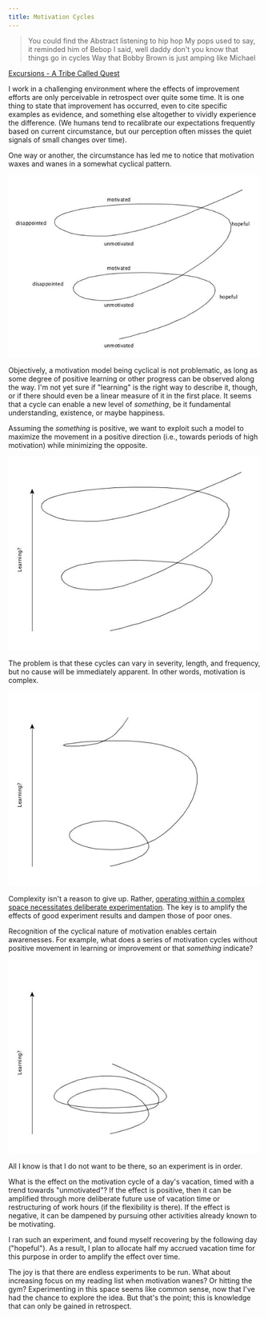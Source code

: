 ```yaml
---
title: Motivation Cycles
---
```



>You could find the Abstract listening to hip hop
My pops used to say, it reminded him of Bebop
I said, well daddy don't you know that things go in cycles
Way that Bobby Brown is just amping like Michael

<div class="citation"><a href="https://en.wikipedia.org/wiki/The_Low_End_Theory">Excursions - A Tribe Called Quest</a></div>

I work in a challenging environment where the effects of improvement efforts are only perceivable in retrospect over quite some time. It is one thing to state that improvement has occurred, even to cite specific examples as evidence, and something else altogether to vividly experience the difference. (We humans tend to recalibrate our expectations frequently based on current circumstance, but our perception often misses the quiet signals of small changes over time). 

<div class="pagebreak"></div>

One way or another, the circumstance has led me to notice that motivation waxes and wanes in a somewhat cyclical pattern.

![Cycles](/assets/posts/images/2016-02-24-motivation-cycles-00.jpg)

Objectively, a motivation model being cyclical is not problematic, as long as some degree of positive learning or other progress can be observed along the way. I'm not yet sure if "learning" is the right way to describe it, though, or if there should even be a linear measure of it in the first place. It seems that a cycle can enable a new level of *something*, be it fundamental understanding, existence, or maybe happiness.

<div class="pagebreak"></div>

Assuming the *something* is positive, we want to exploit such a model to maximize the movement in a positive direction (i.e., towards periods of high motivation) while minimizing the opposite.

![Cycles](/assets/posts/images/2016-02-24-motivation-cycles-01.jpg)

<div class="pagebreak"></div>

The problem is that these cycles can vary in severity, length, and frequency, but no cause will be immediately apparent. In other words, motivation is complex.

![Cycles](/assets/posts/images/2016-02-24-motivation-cycles-02.jpg)

Complexity isn't a reason to give up. Rather, [operating within a complex space necessitates deliberate experimentation](https://en.wikipedia.org/wiki/Cynefin_Framework). The key is to amplify the effects of good experiment results and dampen those of poor ones.

<div class="pagebreak"></div>

Recognition of the cyclical nature of motivation enables certain awarenesses. For example, what does a series of motivation cycles without positive movement in learning or improvement or that *something* indicate?

![Cycles](/assets/posts/images/2016-02-24-motivation-cycles-03.jpg)

All I know is that I do not want to be there, so an experiment is in order.

What is the effect on the motivation cycle of a day's vacation, timed with a trend towards "unmotivated"? If the effect is positive, then it can be amplified through more deliberate future use of vacation time or restructuring of work hours (if the flexibility is there). If the effect is negative, it can be dampened by pursuing other activities already known to be motivating.

I ran such an experiment, and found myself recovering by the following day ("hopeful"). As a result, I plan to allocate half my accrued vacation time for this purpose in order to amplify the effect over time.

The joy is that there are endless experiments to be run. What about increasing focus on my reading list when motivation wanes? Or hitting the gym? Experimenting in this space seems like common sense, now that I've had the chance to explore the idea. But that's the point; this is knowledge that can only be gained in retrospect.